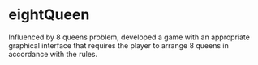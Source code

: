 # eightQueen

Influenced by 8 queens problem, developed a game with an appropriate graphical interface that requires the player to arrange 8 queens in accordance with the rules.
